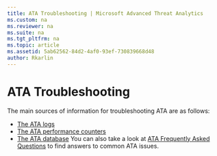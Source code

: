 ```yaml
---
title: ATA Troubleshooting | Microsoft Advanced Threat Analytics
ms.custom: na
ms.reviewer: na
ms.suite: na
ms.tgt_pltfrm: na
ms.topic: article
ms.assetid: 5ab62562-84d2-4af0-93ef-730839668d48
author: Rkarlin
---
```

# ATA Troubleshooting
The main sources of information for troubleshooting ATA are as follows:

 - [The ATA logs](troubleshooting-ata-using-logs.md)
 - [The ATA performance counters](troubleshooting-ata-using-perf-counters.md)
 - [The ATA database](troubleshooting-ata-using-ata-database.md)
 You can also take a look at [ATA Frequently Asked Questions](ata-technical-faq.md) to find answers to common ATA issues.
